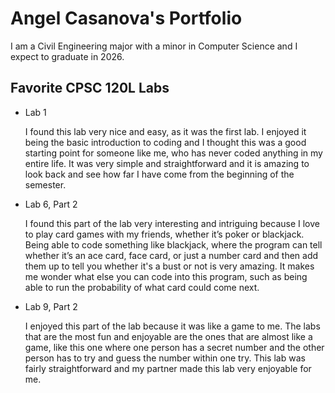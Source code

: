# Angel Casanova's Portfolio

I am a Civil Engineering major with a minor in Computer Science and I expect to graduate in 2026. 

## Favorite CPSC 120L Labs
* Lab 1

  I found this lab very nice and easy, as it was the first lab. I enjoyed it being the basic introduction to coding and I thought this was a good starting point for someone like me, who has never coded anything in my entire life. It was very simple and straightforward and it is amazing to look back and see how far I have come from the beginning of the semester.

* Lab 6, Part 2

  I found this part of the lab very interesting and intriguing because I love to play card games with my friends, whether it’s poker or blackjack. Being able to code something like blackjack, where the program can tell whether it’s an ace card, face card, or just a number card and then add them up to tell you whether it's a bust or not is very amazing. It makes me wonder what else you can code into this program, such as being able to run the probability of what card could come next. 

* Lab 9, Part 2

  I enjoyed this part of the lab because it was like a game to me. The labs that are the most fun and enjoyable are the ones that are almost like a game, like this one where one person has a secret number and the other person has to try and guess the number within one try. This lab was fairly straightforward and my partner made this lab very enjoyable for me. 
